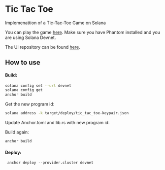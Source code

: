 # Tic Tac Toe
Implemenattion of a Tic-Tac-Toe Game on Solana

You can play the game [here](https://shpota.com/game/). Make sure you have Phantom
installed and you are using Solana Devnet.

The UI repository can be found [here](https://github.com/Shpota/game).

## How to use

#### Build:

```sh
solana config set --url devnet
solana config get
anchor build
```
Get the new program id:
```sh
solana address -k target/deploy/tic_tac_toe-keypair.json
```

Update Anchor.toml and lib.rs with new program id.

Build again:
```sh
anchor build
```

#### Deploy:

```shell
 anchor deploy --provider.cluster devnet
```
